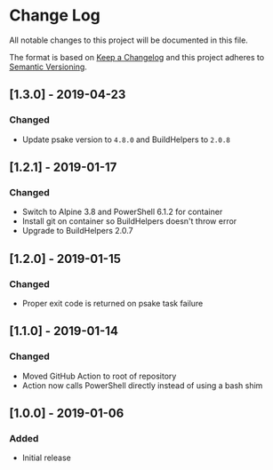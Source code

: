 # Change Log

All notable changes to this project will be documented in this file.

The format is based on [Keep a Changelog](http://keepachangelog.com/)
and this project adheres to [Semantic Versioning](http://semver.org/).

## [1.3.0] - 2019-04-23

### Changed

- Update psake version to `4.8.0` and BuildHelpers to `2.0.8`

## [1.2.1] - 2019-01-17

### Changed

- Switch to Alpine 3.8 and PowerShell 6.1.2 for container
- Install git on container so BuildHelpers doesn't throw error
- Upgrade to BuildHelpers 2.0.7

## [1.2.0] - 2019-01-15

### Changed

- Proper exit code is returned on psake task failure

## [1.1.0] - 2019-01-14

### Changed

- Moved GitHub Action to root of repository
- Action now calls PowerShell directly instead of using a bash shim

## [1.0.0] - 2019-01-06

### Added

- Initial release
